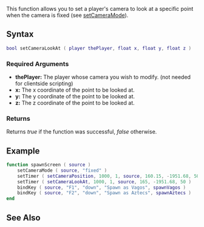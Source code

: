 This function allows you to set a player's camera to look at a specific point when the camera is fixed (see [setCameraMode](/setCameraMode.md "wikilink")).

Syntax
------

``` lua
bool setCameraLookAt ( player thePlayer, float x, float y, float z )
```

### Required Arguments

-   **thePlayer:** The player whose camera you wish to modify. (not needed for clientside scripting)
-   **x:** The x coordinate of the point to be looked at.
-   **y:** The y coordinate of the point to be looked at.
-   **z:** The z coordinate of the point to be looked at.

### Returns

Returns *true* if the function was successful, *false* otherwise.

Example
-------

``` lua
function spawnScreen ( source )
    setCameraMode ( source, "fixed" )                                     -- Make the camera fixed (instead of following the player)
    setTimer ( setCameraPosition, 1000, 1, source, 160.15, -1951.68, 50 ) -- Set the coordinates of the camera
    setTimer ( setCameraLookAt, 1000, 1, source, 165, -1951.68, 50 )      -- Make the camera look at specified coordinates
    bindKey ( source, "F1", "down", "Spawn as Vagos", spawnVagos )        -- Bind spawn key (function spawnVagos is not given here)
    bindKey ( source, "F2", "down", "Spawn as Aztecs", spawnAztecs )      -- Bind spawn key (function spawnAztecs is not given here)
end
```

See Also
--------
